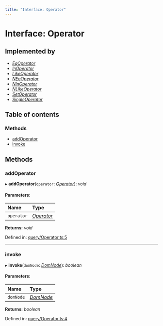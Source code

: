 ```yaml
---
title: "Interface: Operator"
---
```


# Interface: Operator

## Implemented by

* [*EqOperator*](../classes/eqoperator.md)
* [*InOperator*](../classes/inoperator.md)
* [*LikeOperator*](../classes/likeoperator.md)
* [*NEqOperator*](../classes/neqoperator.md)
* [*NInOperator*](../classes/ninoperator.md)
* [*NLikeOperator*](../classes/nlikeoperator.md)
* [*SetOperator*](../classes/setoperator.md)
* [*SingleOperator*](../classes/singleoperator.md)

## Table of contents

### Methods

- [addOperator](operator.md#addoperator)
- [invoke](operator.md#invoke)

## Methods

### addOperator

▸ **addOperator**(`operator`: [*Operator*](operator.md)): *void*

#### Parameters:

Name | Type |
:------ | :------ |
`operator` | [*Operator*](operator.md) |

**Returns:** *void*

Defined in: [query/Operator.ts:5](https://github.com/44x1carbon/gigantes/blob/2721068/src/query/Operator.ts#L5)

___

### invoke

▸ **invoke**(`domNode`: [*DomNode*](../classes/domnode.md)): *boolean*

#### Parameters:

Name | Type |
:------ | :------ |
`domNode` | [*DomNode*](../classes/domnode.md) |

**Returns:** *boolean*

Defined in: [query/Operator.ts:4](https://github.com/44x1carbon/gigantes/blob/2721068/src/query/Operator.ts#L4)
